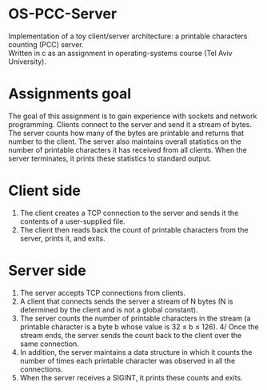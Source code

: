# OS-PCC-Server

Implementation of a toy client/server architecture: a printable characters counting (PCC) server.  
Written in c as an assignment in operating-systems course (Tel Aviv University).

# Assignments goal
The goal of this assignment is to gain experience with sockets and network programming.
Clients connect to the server and send it a stream of bytes.
The server counts how many of the bytes are printable and returns that number to the client.
The server also maintains overall statistics on the number of printable characters it has received
from all clients. When the server terminates, it prints these statistics to standard output.

# Client side
1. The client creates a TCP connection to the server and sends it the contents of a user-supplied file.
2. The client then reads back the count of printable characters from the server, prints it, and exits.

# Server side
1. The server accepts TCP connections from clients.
2. A client that connects sends the server a stream of N bytes (N is determined by the client and is not a global constant).
3. The server counts the number of printable characters in the stream (a printable character is a
  byte b whose value is 32 ≤ b ≤ 126).
4/ Once the stream ends, the server sends the count back to the client over the same connection.
5. In addition, the server maintains a data structure in which it counts the number of times each printable character was observed in all the connections.
6. When the server receives a SIGINT, it prints these counts and exits.

